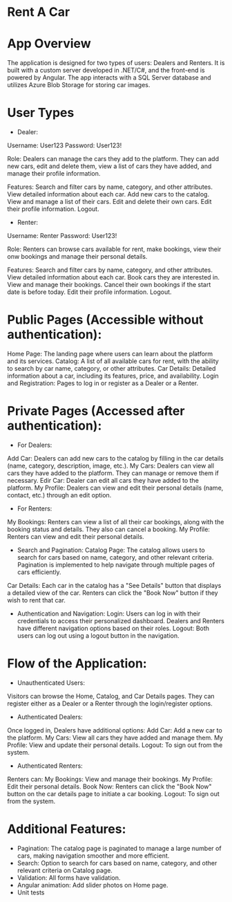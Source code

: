 # Rent A Car

# App Overview

The application is designed for two types of users: Dealers and Renters. It is built with a custom server developed in .NET/C#, and the front-end is powered by Angular. The app interacts with a SQL Server database and utilizes Azure Blob Storage for storing car images.

# User Types
- Dealer:

Username: User123
Password: User123!

Role: Dealers can manage the cars they add to the platform. They can add new cars, edit and delete them, view a list of cars they have added, and manage their profile information.

Features:
Search and filter cars by name, category, and other attributes.
View detailed information about each car.
Add new cars to the catalog.
View and manage a list of their cars.
Edit and delete their own cars.
Edit their profile information.
Logout.

- Renter:

Username: Renter
Password: User123!

Role: Renters can browse cars available for rent, make bookings, view their onw bookings and manage their personal details.

Features:
Search and filter cars by name, category, and other attributes.
View detailed information about each car.
Book cars they are interested in.
View and manage their bookings.
Cancel their own bookings if the start date is before today.
Edit their profile information.
Logout.

# Public Pages (Accessible without authentication):
Home Page: The landing page where users can learn about the platform and its services.
Catalog: A list of all available cars for rent, with the ability to search by car name, category, or other attributes.
Car Details: Detailed information about a car, including its features, price, and availability.
Login and Registration: Pages to log in or register as a Dealer or a Renter.

# Private Pages (Accessed after authentication):

- For Dealers:

Add Car: Dealers can add new cars to the catalog by filling in the car details (name, category, description, image, etc.).
My Cars: Dealers can view all cars they have added to the platform. They can manage or remove them if necessary.
Edir Car: Dealer can edit all cars they have added to the platform.
My Profile: Dealers can view and edit their personal details (name, contact, etc.) through an edit option.

- For Renters:

My Bookings: Renters can view a list of all their car bookings, along with the booking status and details. They also can cancel a booking.
My Profile: Renters can view and edit their personal details.

- Search and Pagination:
Catalog Page: The catalog allows users to search for cars based on name, category, and other relevant criteria. Pagination is implemented to help navigate through multiple pages of cars efficiently.

Car Details: Each car in the catalog has a "See Details" button that displays a detailed view of the car. Renters can click the "Book Now" button if they wish to rent that car.

- Authentication and Navigation:
Login: Users can log in with their credentials to access their personalized dashboard. Dealers and Renters have different navigation options based on their roles.
Logout: Both users can log out using a logout button in the navigation.

# Flow of the Application:

- Unauthenticated Users:

Visitors can browse the Home, Catalog, and Car Details pages. They can register either as a Dealer or a Renter through the login/register options.

- Authenticated Dealers:

Once logged in, Dealers have additional options:
Add Car: Add a new car to the platform.
My Cars: View all cars they have added and manage them.
My Profile: View and update their personal details.
Logout: To sign out from the system.

- Authenticated Renters:

Renters can:
My Bookings: View and manage their bookings.
My Profile: Edit their personal details.
Book Now: Renters can click the "Book Now" button on the car details page to initiate a car booking.
Logout: To sign out from the system.

# Additional Features:

- Pagination: The catalog page is paginated to manage a large number of cars, making navigation smoother and more efficient.
- Search: Option to search for cars based on name, category, and other relevant criteria on Catalog page. 
- Validation: All forms have validation.
- Angular animation: Add slider photos on Home page.
- Unit tests
